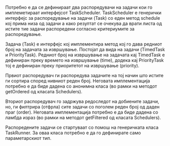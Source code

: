 Потребно е да се дефинираат два распоредувачи на задачи кои го имплеметираат интерфејсот TaskScheduler. TaskScheduler е генерички интерфејс за распоредување на задачи (Task) со еден метод schedule кој прима низа од задачи а како резултат се очекува да врати листа од истите тие задачи распоредени согласно критериумите за распоредување.

Задача (Task) е интерфејс кој имплемeнтира метод кој го дава редниот број на задачата за извршување. Постојат да вида на задачи (TimedTask и PriorityTask). Редниот број на извршување на задачата кај TimedTask е дефиниран преку времето на извршување (time), додека кај PriorityTask тој е дефиниран преку приоритетот на извршување (priority).

Првиот распоредувач ги распоредува задачите на тој начин што истите ги сортира според нивниот реден број. Неговата имплементација потребно е да биде дадена со анонимна класа (во рамки на методот getOrdered од класата Schedulers).

Вториот распоредувач го задржува редоследот на добиените задачи, но, ги филтрира (отфрла) сите задачи со поголем реден број од даден праг (order). Неговата имплементација потребно е да биде дадена со ламбда израз (во рамки на методот getFiltered од класата Schedulers).

Распоредените задачи се стартуваат со помош на генеричката класа TaskRunner. За оваа класа потребно е да го дефинирате само параметарскиот тип.
